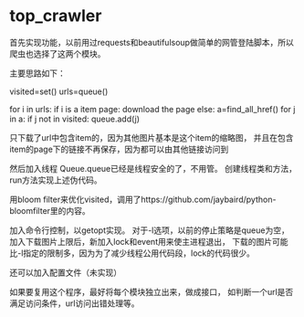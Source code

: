 top_crawler
===========
首先实现功能，以前用过requests和beautifulsoup做简单的网管登陆脚本，所以爬虫也选择了这两个模块。

主要思路如下：

visited=set()
urls=queue()

for i in urls:
    if i is a item page:
        download the page
    else:
        a=find_all_href()
        for j in a:
            if j not in visited:
                queue.add(j)

只下载了url中包含item的，因为其他图片基本是这个item的缩略图，
并且在包含item的page下的链接不再保存，因为都可以由其他链接访问到

然后加入线程
Queue.queue已经是线程安全的了，不用管。
创建线程类和方法，run方法实现上述伪代码。

用bloom filter来优化visited，调用了https://github.com/jaybaird/python-bloomfilter里的内容。

加入命令行控制，以getopt实现。
对于-l选项，以前的停止策略是queue为空，
加入下载图片上限后，新加入lock和event用来使主进程退出，
下载的图片可能比-l指定的限制多，因为为了减少线程公用代码段，lock的代码很少。

还可以加入配置文件（未实现）


如果要复用这个程序，最好将每个模块独立出来，做成接口，
如判断一个url是否满足访问条件，url访问出错处理等。
